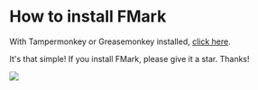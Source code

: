 # How to install FMark

With Tampermonkey or Greasemonkey installed, [click here](https://github.com/tjhorner/FMark/raw/master/fmark.user.js).

It's that simple! If you install FMark, please give it a star. Thanks!

![](https://i.imgur.com/0tI8fhm.png)
